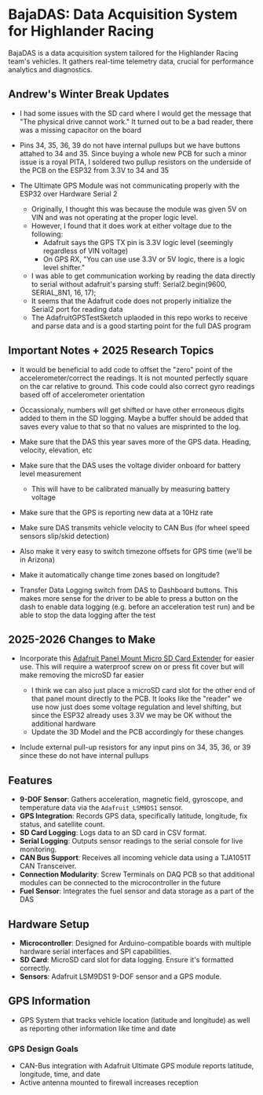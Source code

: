 # BajaDAS: Data Acquisition System for Highlander Racing

BajaDAS is a data acquisition system tailored for the Highlander Racing team's vehicles. It gathers real-time telemetry data, crucial for performance analytics and diagnostics.

## Andrew's Winter Break Updates

* I had some issues with the SD card where I would get the message that "The physical drive cannot work." It turned out to be a bad reader, there was a missing capacitor on the board
  
* Pins 34, 35, 36, 39 do not have internal pullups but we have buttons attahed to 34 and 35. Since buying a whole new PCB for such a minor issue is a royal PITA, I soldered two pullup resistors on the underside of the PCB on the ESP32 from 3.3V to 34 and 35

* The Ultimate GPS Module was not communicating properly with the ESP32 over Hardware Serial 2
    * Originally, I thought this was because the module was given 5V on VIN and was not operating at the proper logic level.
    * However, I found that it does work at either voltage due to the following:
        *  Adafruit says the GPS TX pin is 3.3V logic level (seemingly regardless of VIN voltage)
        *  On GPS RX, "You can use use 3.3V or 5V logic, there is a logic level shifter."
    * I was able to get communication working by reading the data directly to serial without adafruit's parsing stuff: Serial2.begin(9600, SERIAL_8N1, 16, 17);
    * It seems that the Adafruit code does not properly initialize the Serial2 port for reading data
    * The AdafruitGPSTestSketch uplaoded in this repo works to receive and parse data and is a good starting point for the full DAS program

## Important Notes + 2025 Research Topics

* It would be beneficial to add code to offset the "zero" point of the accelerometer/correct the readings. It is not mounted perfectly square on the car relative to ground. This code could also correct gyro readings based off of accelerometer orientation

* Occassionaly, numbers will get shifted or have other erroneous digits added to them in the SD logging. Maybe a buffer should be added that saves every value to that so that no values are misprinted to the log.

* Make sure that the DAS this year saves more of the GPS data. Heading, velocity, elevation, etc

* Make sure that the DAS uses the voltage divider onboard for battery level measurement
    * This will have to be calibrated manually by measuring battery voltage

* Make sure that the GPS is reporting new data at a 10Hz rate

* Make sure DAS transmits vehicle velocity to CAN Bus (for wheel speed sensors slip/skid detection)

* Also make it very easy to switch timezone offsets for GPS time (we'll be in Arizona)
* Make it automatically change time zones based on longitude?

* Transfer Data Logging switch from DAS to Dashboard buttons. This makes more sense for the driver to be able to press a button on the dash to enable data logging (e.g. before an acceleration test run) and be able to stop the data logging after the test

## 2025-2026 Changes to Make

* Incorporate this [Adafruit Panel Mount Micro SD Card Extender](https://www.google.com/aclk?sa=l&ai=DChcSEwjj9bOK6cmKAxXBVEcBHVRjHN4YABASGgJxdQ&ae=2&aspm=1&co=1&ase=5&gclid=Cj0KCQiAvbm7BhC5ARIsAFjwNHsn8yJzOILmMZRqH4E_HPufaiggZcexFWYqg4a0y1KrF-u19AfAwZwaAi_wEALw_wcB&sig=AOD64_018L6tCDBYVmc7ekdmUu69rXhYmw&ctype=5&q=&ved=2ahUKEwjsy62K6cmKAxUiFFkFHVE7BFwQww8oAnoECAYQDA&adurl=) for easier use. This will require a waterproof screw on or press fit cover but will make removing the microSD far easier
     * I think we can also just place a microSD card slot for the other end of that panel mount directly to the PCB. It looks like the "reader" we use now just does some voltage regulation and level shifting, but since the ESP32 already uses 3.3V we may be OK without the additional hardware
     * Update the 3D Model and the PCB accordingly for these changes

* Include external pull-up resistors for any input pins on 34, 35, 36, or 39 since these do not have internal pullups

## Features

- **9-DOF Sensor**: Gathers acceleration, magnetic field, gyroscope, and temperature data via the `Adafruit_LSM9DS1` sensor.
- **GPS Integration**: Records GPS data, specifically latitude, longitude, fix status, and satellite count.
- **SD Card Logging**: Logs data to an SD card in CSV format.
- **Serial Logging**: Outputs sensor readings to the serial console for live monitoring.
- **CAN Bus Support**: Receives all incoming vehicle data using a TJA1051T CAN Transceiver.
- **Connection Modularity**: Screw Terminals on DAQ PCB so that additional modules can be connected to the microcontroller in the future
- **Fuel Sensor**: Integrates the fuel sensor and data storage as a part of the DAS

## Hardware Setup

- **Microcontroller**: Designed for Arduino-compatible boards with multiple hardware serial interfaces and SPI capabilities.
- **SD Card**: MicroSD card slot for data logging. Ensure it's formatted correctly.
- **Sensors**: Adafruit LSM9DS1 9-DOF sensor and a GPS module.

## GPS Information

* GPS System that tracks vehicle location (latitude and longitude) as well as reporting other information like time and date

### GPS Design Goals

* CAN-Bus integration with Adafruit Ultimate GPS module reports latitude, longitude, time, and date
* Active antenna mounted to firewall increases reception 
